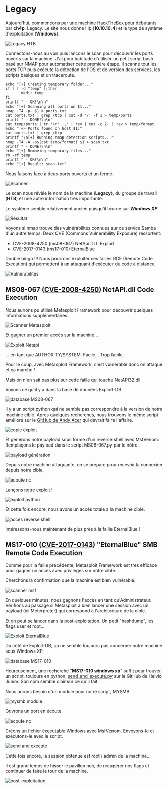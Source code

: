 # Legacy

Aujourd'hui, commençons par une machine [HackTheBox](https://www.hackthebox.eu "Le site de Hack The Box") pour débutants par **ch4p**, Legacy.
Le site nous donne l'ip (**10.10.10.4**) et le type de système d'exploitation (**Windows**).

![Legacy HTB](https://cdn-images-1.medium.com/fit/t/1600/480/1*lTQ336Aj68RUNHuYjdCE5A.png)

Connectons-nous au vpn puis lançons le scan pour découvrir les ports ouverts sur la machine.
J'ai pour habitude d'utiliser un petit script bash basé sur NMAP pour automatiser cette première étape.
Il scanne tout les ports TCP puis exécute la détection de l'OS et de version des services, les scripts basiques et un traceroute.


	echo "[+] Creating temporary folder..."
	if [ ! -d "temp" ];then
 	       mkdir temp
	fi
	printf " - OK!\n\n"
	echo "[+] Scanning all ports on $1..."
	nmap -T4 -p- $1 > ports.txt
	cat ports.txt | grep /tcp | cut -d '/' -f 1 > temp/ports
	printf " - DONE!\n\n"
	cat temp/ports | tr '\n' ',' | rev | cut -c 2- | rev > temp/format
	echo " => Ports found on host $1:"                                                                                
	cat ports.txt | grep /tcp                                                                                         
	printf "\n[+] Running nmap detection scripts..."                                                                  
	nmap -T4 -A -p$(cat temp/format) $1 > scan.txt                                                            
	printf " - DONE!\n\n"                                                                                             
	echo "[+] Removing temporary files..."                                                                            
	rm -rf temp                                                                                                       
	printf " - OK!\n\n"                                                                                               
	echo "[+] Result: scan.txt"

Nous faisons face à deux ports ouverts et un fermé.

![Scanner](scan.png)

Le scan nous révèle le nom de la machine (**Legacy**), du groupe de travail (**HTB**) et une autre information très importante:

Le système semble relativement ancien puisqu'il tourne sur **___Windows XP___**.

![Résultat](result.png)

Voyons si nmap trouve des vulnérabilités connues sur ce service Samba d'un autre temps. Deux CVE (Commons Vulnerability Exposure) ressortent: 
- CVE-2008-4250 (ms08-067) NetApi DLL Exploit
- CVE-2017-0143 (ms17-010) EternalBlue

Double bingo !!! Nous pourrons exploiter ces failles RCE (Remote Code Execution) qui permettent à un attaquant d'exécuter du code à distance.

![Vulnerabilités](vulns.png)

## MS08-067 ([CVE-2008-4250](https://www.cvedetails.com/cve/CVE-2008-4250)) NetAPI.dll Code Execution


Nous aurions pu utilisé Metasploit Framework pour découvrir quelques informations supplémentaires.

![Scanner Metasploit](ms08-067/msf-scan.png)

Et gagner un premier accès sur la machine...

![Exploit Netapi](ms08-067/expl-netapi.png)

... en tant que AUTHORITY/SYSTEM. Facile... Trop facile.

Pour le coup, avec Metasploit Framework, c'est vulnérable donc on attaque et ça marche !

Mais on n'en sait pas plus sur cette faille qui touche NetAPI32.dll.

Voyons ce qu'il y a dans la base de données Exploit-DB.

![database MS08-067](ms08-067/expldb-netapi.png)

Il y a un script python qui ne semble pas correspondre à la version de notre machine cible.
Après quelques recherches, nous trouvons le même script amélioré sur le [GitHub de Andy Acer](https://github.com/andyacer/ms08_067/blob/master/ms08_067_2018.py) qui devrait faire l'affaire.

![copie exploit](ms08-067/expl-copie.png)

Et générons notre payload sous forme d'un reverse shell avec MsfVenom. Remplaçons le payload dans le script MS08-067.py par le nôtre. 

![payload génération](ms08-067/payload-gen.png)

Depuis notre machine attaquante, on se prépare pour recevoir la connexion depuis notre cible.

![ecoute nc](ms08-067/ecoute-nc.png)

Lançons notre exploit !

![exploit python](ms08-067/expl-run.png)

Et cette fois encore, nous avons un accès totale à la machine cible.

![accès reverse shell](ms08-067/acces.png)

Intéressons-nous maintenant de plus près à la faille EternalBlue !

## MS17-010 ([CVE-2017-0143](https://www.cvedetails.com/cve/CVE-2017-0143)) "EternalBlue" SMB Remote Code Execution

Comme pour la faille précédente, Metasploit Framework est très efficace pour gagner un accès avec privilèges sur notre cible.

Cherchons la confirmation que la machine est bien vulnérable.

![scanner msf](ms17-010/msf-scan.png)

En quelques minutes, nous gagnons l'accès en tant qu'Administrateur.
Vérifions au passage si Metasploit a bien lancer une session avec un payload (ici Meterpreter) qui correspond à l'architecture de la cible.

Et on peut se lancer dans la post-exploitation. Un petit "hashdump", les flags user et root...

![Exploit EternalBlue](ms17-010/expl-blue.png)

Du côté de Exploit-DB, ça ne semble toujours pas concerner notre machine sous Windows XP.

![database MS17-010](ms17-010/expldb-blue.png)

Heureusement, une recherche "__MS17-010 windows xp__" suffit pour trouver un script, toujours en python, [send_and_execute.py](https://github.com/helviojunior/MS17-010/blob/master/send_and_execute.py) sur le GitHub de Helvio Junior.
Son nom semble clair sur ce qu'il fait.

Nous aurons besoin d'un module pour notre script, MYSMB.

![mysmb module](ms17-010/dl-mysmb.png)

Ouvrons un port en écoute.

![ecoute nc](ms17-010/ecoute-nc.png)

Créons un fichier éxecutable Windows avec MsfVenom. Envoyons-le et exécutons-le avec le script.

![send and execute](ms17-010/expl-run.png)

Cette fois encore, la session obtenue est root / admin de la machine...

Il est grand temps de hisser le pavillon noir, de récupérer nos flags et continuer de faire le tour de la machine.


![post-exploitation](ms17-010/post-expl.png)




